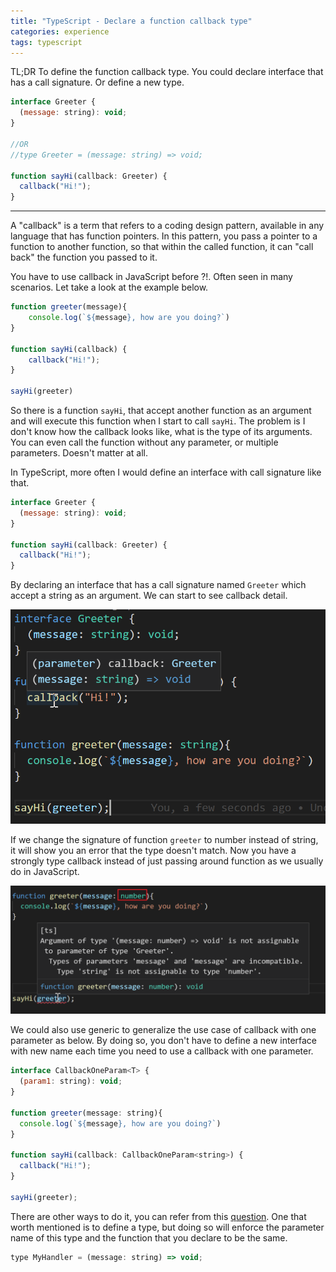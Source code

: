 ```yaml
---
title: "TypeScript - Declare a function callback type"
categories: experience
tags: typescript
---
```


TL;DR To define the function callback type. You could declare interface that has a call signature. Or define a new type.

```javascript
interface Greeter {
  (message: string): void;
}

//OR
//type Greeter = (message: string) => void;

function sayHi(callback: Greeter) {
  callback("Hi!");
}
```

---

A "callback" is a term that refers to a coding design pattern, available in any language that has function pointers. In this pattern, you pass a pointer to a function to another function, so that within the called function, it can "call back" the function you passed to it.

You have to use callback in JavaScript before ?!. Often seen in many scenarios. Let take a look at the example below.

```javascript
function greeter(message){
	console.log(`${message}, how are you doing?`)
}

function sayHi(callback) {
    callback("Hi!");
}

sayHi(greeter)
```

So there is a function `sayHi`, that accept another function as an argument and will execute this function when I start to call `sayHi`.  The problem is I don't know how the callback looks like, what is the type of its arguments. You can even call the function without any parameter, or multiple parameters. Doesn't matter at all.

In TypeScript, more often I would define an interface  with call signature like that.

```javascript
interface Greeter {
  (message: string): void;
}

function sayHi(callback: Greeter) {
  callback("Hi!");
}
```

By declaring an interface that has a call signature named `Greeter` which accept a string as an argument. We can start to see callback detail.

![TypeScript - Declare a function callback type](https://github.com/trungk18/trungk18.github.io/raw/master/img/blog/typescript-function-callback-type-01.png)

If we change the signature of function `greeter` to number instead of string, it will show you an error that the type doesn't match. Now you have a strongly type callback instead of just passing around function as we usually do in JavaScript.

![TypeScript - Declare a function callback type](https://github.com/trungk18/trungk18.github.io/raw/master/img/blog/typescript-function-callback-type-02.png)


We could also use generic to generalize the use case of callback with one parameter as below. By doing so, you don't have to define a new interface with new name each time you need to use a callback with one parameter. 

```javascript
interface CallbackOneParam<T> {
  (param1: string): void;
}

function greeter(message: string){
  console.log(`${message}, how are you doing?`)
}

function sayHi(callback: CallbackOneParam<string>) {
  callback("Hi!");
}

sayHi(greeter);
```

There are other ways to do it, you can refer from this [question](https://stackoverflow.com/q/13137350/3375906). One that worth mentioned is to define a type, but doing so will enforce the parameter name of this type and the function that you declare to be the same.

```javascript
type MyHandler = (message: string) => void;
```




